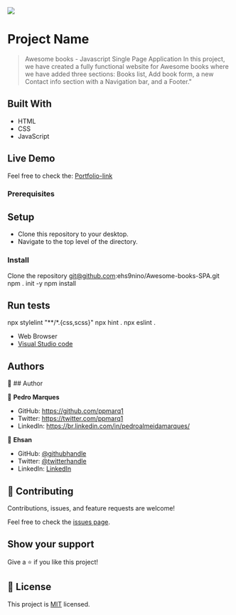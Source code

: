 ![](https://img.shields.io/badge/Microverse-blueviolet)

# Project Name

> Awesome books - Javascript Single Page Application
    In this project, we have created a fully functional website for Awesome books where we have added three sections: Books list, Add book form, a new Contact info section with a Navigation bar, and a Footer."


## Built With

- HTML
- CSS
- JavaScript

## Live Demo 

Feel free to check the: [Portfolio-link](https://ehs9nino.github.io/Awesome-books-SPA/)


### Prerequisites

## Setup
- Clone this repository to your desktop.
- Navigate to the top level of the directory.

### Install
 Clone the repository
git@github.com:ehs9nino/Awesome-books-SPA.git
npm . init -y
npm install

## Run tests
npx stylelint "**/*.{css,scss}"
npx hint .
npx eslint .

- Web Browser
- [Visual Studio code](https://code.visualstudio.com/)


## Authors

👤 ## Author

👤 **Pedro Marques**

- GitHub: https://github.com/ppmarq1
- Twitter: https://twitter.com/ppmarq1
- LinkedIn: https://br.linkedin.com/in/pedroalmeidamarques/  

👤 **Ehsan**

- GitHub: [@githubhandle](https://github.com/githubhandle)
- Twitter: [@twitterhandle](https://twitter.com/ehsan9nino)
- LinkedIn: [LinkedIn](https://www.linkedin.com/in/ehsan-qader-a230a6165/)

## 🤝 Contributing

Contributions, issues, and feature requests are welcome!

Feel free to check the [issues page](https://github.com/ehs9nino/Awesome-books-SPA/issues).

## Show your support

Give a ⭐️ if you like this project!

## 📝 License

This project is [MIT](./MIT.md) licensed.
